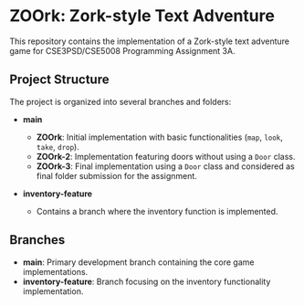 # ZOOrk: Zork-style Text Adventure

This repository contains the implementation of a Zork-style text adventure game for CSE3PSD/CSE5008 Programming Assignment 3A.

## Project Structure

The project is organized into several branches and folders:

- **main**
  - **ZOOrk**: Initial implementation with basic functionalities (`map`, `look`, `take`, `drop`).
  - **ZOOrk-2**: Implementation featuring doors without using a `Door` class.
  - **ZOOrk-3**: Final implementation using a `Door` class and considered as final folder submission for the assignment.

- **inventory-feature**
  - Contains a branch where the inventory function is implemented.

## Branches

- **main**: Primary development branch containing the core game implementations.
- **inventory-feature**: Branch focusing on the inventory functionality implementation.

